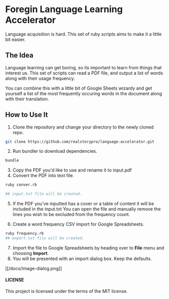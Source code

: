 # Foregin Language Learning Accelerator
Language acquisition is hard. This set of ruby scripts aims to make it a little bit easier.

## The Idea
Language learning can get boring, so its important to learn from things that interest us.
This set of scripts can read a PDF file, and output a list of words along with their usage frequency.

You can combine this with a little bit of Google Sheets wizardy and get yourself a list of the most frequently occuring
words in the document along with their translation.

## How to Use It

1. Clone the repository and change your directory to the newly cloned repo.

```bash
git clone https://github.com/realstorypro/language-accelerator.git
```

2. Run bundler to download dependencies.
```bash
bundle
```

3. Copy the PDF you'd like to use and rename it to input.pdf
4. Convert the PDF into text file.
```bash
ruby conver.rb

## input.txt file will be created.
```

5. If the PDF you've inputted has a cover or a table of content it will be included in the input.txt
You can open the file and manually remove the lines you wish to be excluded from the frequency count.
   
6. Create a word frequency CSV import for Google Spreadsheets.
```bash
ruby frequency.rb
## export.txt file will be created.
```

7. Import the file to Google Spreadsheets by heading over to __File__ menu and choosing __Import__.
8. You will be presented with an import dialog box. Keep the defaults.

[[/docs/image-dialog.png]]






#### LICENSE
This project is licensed under the terms of the MIT license.
